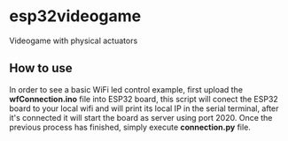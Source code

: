 # esp32videogame
Videogame with physical actuators

## How to use
 In order to see a basic WiFi led control example, first upload the **wfConnection.ino** file into ESP32 board, this script will conect the ESP32 board to your local wifi and will print its local IP in the serial terminal, after it's connected it will start the board as server using port 2020.
 Once the previous process has finished, simply execute **connection.py** file.